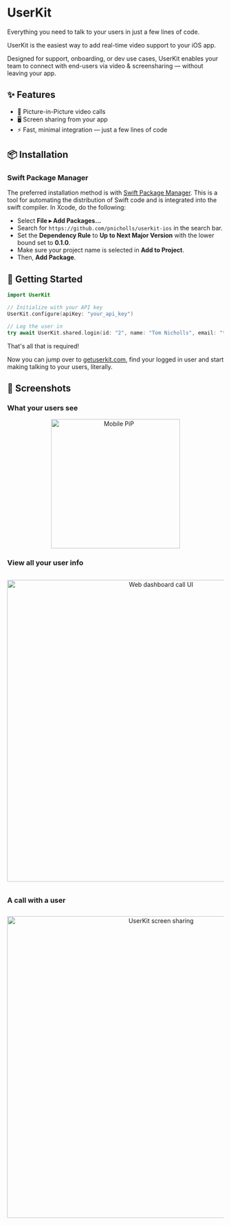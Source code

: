 # UserKit

Everything you need to talk to your users in just a few lines of code.

UserKit is the easiest way to add real-time video support to your iOS app. 

Designed for support, onboarding, or dev use cases, UserKit enables your team to connect with end-users via video & screensharing — without leaving your app.

## ✨ Features

- 🔄 Picture-in-Picture video calls
- 🖥️ Screen sharing from your app
- ⚡ Fast, minimal integration — just a few lines of code

## 📦 Installation

### Swift Package Manager

The preferred installation method is with [Swift Package Manager](https://swift.org/package-manager/). This is a tool for automating the distribution of Swift code and is integrated into the swift compiler. In Xcode, do the following:

- Select **File ▸ Add Packages...**
- Search for `https://github.com/pnicholls/userkit-ios` in the search bar.
- Set the **Dependency Rule** to **Up to Next Major Version** with the lower bound set to **0.1.0**.
- Make sure your project name is selected in **Add to Project**.
- Then, **Add Package**.

## 🚀 Getting Started

```swift
import UserKit

// Initialize with your API key
UserKit.configure(apiKey: "your_api_key")

// Log the user in
try await UserKit.shared.login(id: "2", name: "Tom Nicholls", email: "tom@nicholls.com")
```

That's all that is required! 

Now you can jump over to [getuserkit.com](https://getuserkit.com), find your logged in user and start making talking to your users, literally. 

## 🎉 Screenshots

### What your users see
<div align="center">
  <img src="https://github.com/user-attachments/assets/dd89b43d-cfb8-4eb2-8c3f-0472d1e030bf" alt="Mobile PiP" width="300" style="margin: 0 10px;" /> 
</div> 

### View all your user info
<div align="center" style="margin-top: 20px;">
  <img src="https://github.com/user-attachments/assets/0e4361ce-754b-4f55-967f-571c6bab4f29" alt="Web dashboard call UI" width="700" style="margin: 10px 0;" />
</div> 

### A call with a user
<div align="center">
  <img src="https://github.com/user-attachments/assets/88b9e3dc-4135-4fb2-83ea-6a64ae7c1baa" alt="UserKit screen sharing" width="700" style="margin: 10px 0;" />
</div>


